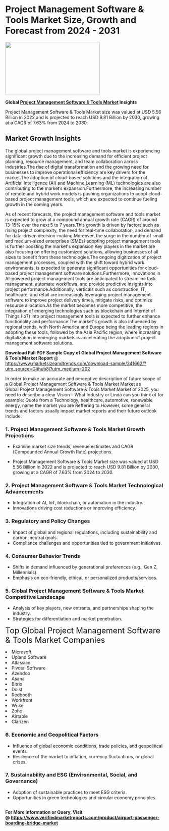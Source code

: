 <H1>Project Management Software & Tools Market Size, Growth and Forecast from 2024 - 2031</H1><img class="aligncenter size-medium wp-image-584254" src="https://thirdeyenews.in/wp-content/uploads/2024/09/Global-Market-Research-300x168.jpeg" alt="" width="300" height="168" /><p><strong>Global&nbsp;<a href="https://www.marketsizeandtrends.com/download-sample/341662/?utm_source=Github8j?utm_medium=202">Project Management Software & Tools Market</a> Insights</strong></p><p>Project Management Software & Tools Market size was valued at USD 5.56 Billion in 2022 and is projected to reach USD 9.81 Billion by 2030, growing at a CAGR of 7.63% from 2024 to 2030.</p><p><h2>Market Growth Insights</h2> <p>The global project management software and tools market is experiencing significant growth due to the increasing demand for efficient project planning, resource management, and team collaboration across industries.The rise of digital transformation and the growing need for businesses to improve operational efficiency are key drivers for the market.The adoption of cloud-based solutions and the integration of Artificial Intelligence (AI) and Machine Learning (ML) technologies are also contributing to the market’s expansion.Furthermore, the increasing number of remote and hybrid work models is pushing organizations to adopt cloud-based project management tools, which are expected to continue fueling growth in the coming years.</p> <p>As of recent forecasts, the project management software and tools market is expected to grow at a compound annual growth rate (CAGR) of around 13-15% over the next 5 to 7 years.This growth is driven by factors such as rising project complexity, the need for real-time collaboration, and demand for data-driven decision-making.Moreover, the surge in the number of small and medium-sized enterprises (SMEs) adopting project management tools is further boosting the market's expansion.Key players in the market are also focusing on offering customized solutions, allowing businesses of all sizes to benefit from these technologies.The ongoing digitization of project management processes, coupled with the shift toward hybrid work environments, is expected to generate significant opportunities for cloud-based project management software solutions.Furthermore, innovations in AI-powered project management tools are anticipated to streamline task management, automate workflows, and provide predictive insights into project performance.Additionally, verticals such as construction, IT, healthcare, and retail are increasingly leveraging project management software to improve project delivery times, mitigate risks, and optimize resource allocation.As the market becomes more competitive, the integration of emerging technologies such as blockchain and Internet of Things (IoT) into project management tools is expected to further enhance functionality and performance.The market's growth is also influenced by regional trends, with North America and Europe being the leading regions in adopting these tools, followed by the Asia Pacific region, where increasing digitalization in emerging markets is accelerating the adoption of project management software solutions.<p><span class=""><strong>Download Full PDF Sample Copy of Global Project Management Software & Tools Market Report</strong> @ <a href="https://www.marketsizeandtrends.com/download-sample/341662/?utm_source=Github8j?utm_medium=202" target="_blank">https://www.marketsizeandtrends.com/download-sample/341662/?utm_source=Github8j?utm_medium=202</a></span></p><p>In order to make an accurate and perceptive description of future scope of a Global&nbsp;Project Management Software & Tools Market Market as Global&nbsp;Project Management Software & Tools Market Market of 2025, you need to describe a clear Vision &ndash; What Industry or Linda can you think of for example: Quote from a Technology, healthcare, automotive, renewable energy, name the market you are Reffering to.However, some general trends and factors usually impact market reports and their future outlook include:</p><h3>1.&nbsp;<strong>Project Management Software & Tools Market Growth Projections</strong></h3><ul><li>Examine market size trends, revenue estimates and CAGR (Compounded Annual Growth Rate) projections.</li><li><p>Project Management Software & Tools Market size was valued at USD 5.56 Billion in 2022 and is projected to reach USD 9.81 Billion by 2030, growing at a CAGR of 7.63% from 2024 to 2030.</p></li></ul><h3>2.&nbsp;<strong>Project Management Software & Tools Market Technological Advancements</strong></h3><ul><li>Integration of AI, IoT, blockchain, or automation in the industry.</li><li>Innovations driving cost reductions or improving efficiency.</li></ul><h3>3.&nbsp;<strong>Regulatory and Policy Changes</strong></h3><ul><li>Impact of global and regional regulations, including sustainability and carbon-neutral goals.</li><li>Compliance challenges and opportunities tied to government initiatives.</li></ul><h3>4.&nbsp;<strong>Consumer Behavior Trends</strong></h3><ul><li>Shifts in demand influenced by generational preferences (e.g., Gen Z, Millennials).</li><li>Emphasis on eco-friendly, ethical, or personalized products/services.</li></ul><h3>5.&nbsp;<strong>Global Project Management Software & Tools Market Competitive Landscape</strong></h3><ul><li>Analysis of key players, new entrants, and partnerships shaping the industry.</li><li>Strategies for differentiation and market penetration.</li></ul><p data-pm-slice="1 1 []"><span style="color: inherit; font-family: inherit; font-size: 25px;">Top Global Project Management Software & Tools Market Companies</span></p><div class="" data-test-id=""><p><li>Microsoft</li><li> Upland Software</li><li> Atlassian</li><li> Pivotal Software</li><li> Azendoo</li><li> Asana</li><li> Bitrix</li><li> Doist</li><li> Redbooth</li><li> Workfront</li><li> Wrike</li><li> Zoho</li><li> Airtable</li><li> Clarizen</li></p></div><h3>6.&nbsp;<strong>Economic and Geopolitical Factors</strong></h3><ul><li>Influence of global economic conditions, trade policies, and geopolitical events.</li><li>Resilience of the market to inflation, currency fluctuations, or global crises.</li></ul><h3>7.&nbsp;<strong>Sustainability and ESG (Environmental, Social, and Governance)</strong></h3><ul><li>Adoption of sustainable practices to meet ESG criteria.</li><li>Opportunities in green technologies and circular economy principles.</li></ul><h2><strong style="font-size: 14px;">For More Information or Query, Visit @&nbsp;</strong><a style="background-color: #ffffff; font-size: 14px;" href="https://www.marketsizeandtrends.com/report/project-management-software-tools-market/" target="_blank">https://www.verifiedmarketreports.com/product/airport-passenger-boarding-bridge-market</a></h2>